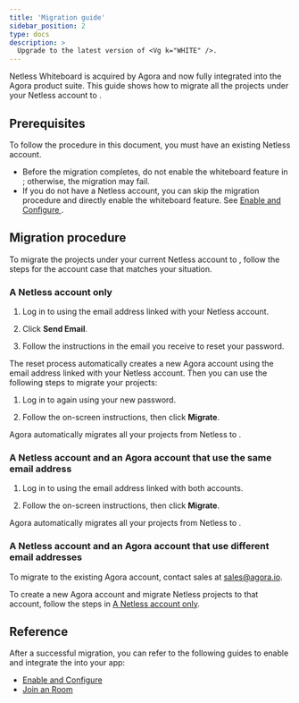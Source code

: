 ```yaml
---
title: 'Migration guide'
sidebar_position: 2
type: docs
description: >
  Upgrade to the latest version of <Vg k="WHITE" />.
---
```


Netless Whiteboard is acquired by Agora and now fully integrated into the Agora product suite. This guide shows how to migrate all the projects under your Netless account to <Vg k="CONSOLE" />. 

## Prerequisites

To follow the procedure in this document, you must have an existing Netless account.


- Before the migration completes, do not enable the whiteboard feature in <Vg k="CONSOLE" />; otherwise, the migration may fail.
- If you do not have a Netless account, you can skip the migration procedure and directly enable the whiteboard feature. See [Enable and Configure <Vg k="WHITE" />](../develop/enable-whiteboard).

## Migration procedure

To migrate the projects under your current Netless account to <Vg k="CONSOLE" />, follow the steps for the account case that matches your situation.

<a name="netlessaccount"></a>
### A Netless account only

  1. Log in to [<Vg k="CONSOLE" />](https://console.agora.io ) using the email address linked with your Netless account.

  2. Click **Send Email**. 

  3. Follow the instructions in the email you receive to reset your password. 

The reset process automatically creates a new Agora account using the email address linked with your Netless account. Then you can use the following steps to migrate your projects:

  1. Log in to [<Vg k="CONSOLE" />](https://console.agora.io ) again using your new password.

  2. Follow the on-screen instructions, then click **Migrate**. 

 Agora automatically migrates all your projects from Netless to <Vg k="CONSOLE" />.

### A Netless account and an Agora account that use the same email address

  1. Log in to [<Vg k="CONSOLE" />](https://console.agora.io) using the email address linked with both accounts.

  2. Follow the on-screen instructions, then click **Migrate**. 

Agora automatically migrates all your projects from Netless to <Vg k="CONSOLE" />.


### A Netless account and an Agora account that use different email addresses

To migrate to the existing Agora account, contact sales at sales@agora.io.

To create a new Agora account and migrate Netless projects to that account, follow the steps in <a href="#netlessaccount">A Netless account only</a>.

## Reference

After a successful migration, you can refer to the following guides to enable and integrate the <Vg k="WHITE" /> into your app:

- [Enable and Configure <Vg k="WHITE" />](../develop/enable-whiteboard) 
- [Join an <Vg k="WHITE" /> Room](../get-started/get-started-sdk)
